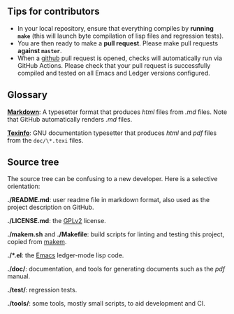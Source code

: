 Tips for contributors
---------------------

* In your local repository, ensure that everything compiles by **running
  `make`** (this will launch byte compilation of lisp files and regression
  tests).
* You are then ready to make a **pull request**. Please make pull requests
  **against `master`**.
* When a [github] pull request is opened, checks will automatically run via
  GitHub Actions. Please check that your pull request is successfully compiled
  and tested on all Emacs and Ledger versions configured.

Glossary
--------

**[Markdown]**: A typesetter format that produces *html* files from *.md* files.
Note that GitHub automatically renders *.md* files.

**[Texinfo]**: GNU documentation typesetter that produces *html* and *pdf* files
from the `doc/\*.texi` files.

Source tree
-----------

The source tree can be confusing to a new developer. Here is a selective
orientation:

**./README.md**: user readme file in markdown format, also used as the project
description on GitHub.

**./LICENSE.md**: the [GPLv2] license.

**./makem.sh** and **./Makefile**: build scripts for linting and testing this
project, copied from [makem].

**./*.el**: the [Emacs] ledger-mode lisp code.

**./doc/**: documentation, and tools for generating documents such as the *pdf*
manual.

**./test/**: regression tests.

**./tools/**: some tools, mostly small scripts, to aid development and CI.


[Markdown]: https://daringfireball.net/projects/markdown/
[Texinfo]: http://www.gnu.org/software/texinfo/
[git-flow]: http://nvie.com/posts/a-successful-git-branching-model/
[README.md]: https://github.com/ledger/ledger-mode/blob/master/README.md
[Emacs]: http://www.gnu.org/software/emacs/
[GPLv2]: http://www.gnu.org/licenses/gpl-2.0.html
[github]: https://github.com/ledger/ledger-mode/
[makem]: https://github.com/alphapapa/makem.sh/
